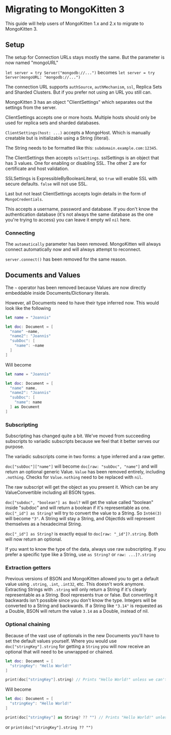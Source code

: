 # Migrating to MongoKitten 3

This guide will help users of MongoKitten 1.x and 2.x to migrate to MongoKitten 3.

## Setup

The setup for Connection URLs stays mostly the same. But the parameter is now named "mongoURL"

`let server = try Server("mongodb://...")` becomes `let server = try Server(mongoURL: "mongodb://...")`

The connection URL supports `authSource`, `authMechanism`, `ssl`, Replica Sets and Sharded Clusters. But if you prefer not using an URL you still can.

MongoKitten 3 has an object "ClientSettings" which separates out the settings from the server.

ClientSettings accepts one or more hosts. Multiple hosts should only be used for replica sets and sharded databases.

`ClientSettings(host: ...)` accepts a MongoHost. Which is manually creatable but is initializable using a String (literal).

The String needs to be formatted like this:
`subdomain.example.com:12345`.

The ClientSettings then accepts `sslSettings`. sslSettings is an object that has 3 values. One for enabling or disabling SSL. The other 2 are for certificate and host validation.

SSLSettings is ExpressibleByBooleanLiteral, so `true` will enable SSL with secure defaults. `false` will not use SSL.

Last but not least ClientSettings accepts login details in the form of `MongoCredentials`.

This accepts a username, password and database. If you don't know the authentication database (it's not always the same database as the one you're trying to access) you can leave it empty wil `nil` here.

### Connecting 

The `automatically` parameter has been removed. MongoKitten will always connect automatically now and will always attempt to reconnect.

`server.connect()` has been removed for the same reason.

## Documents and Values

The `~` operator has been removed because Values are now directly embeddable inside Documents/Dictionary literals.

However, all Documents need to have their type inferred now. This would look like the following

```swift
let name = "Joannis"

let doc: Document = [
  "name" ~name,
  "name2": "Joannis"
  "subDoc": [
    "name": ~name
  ]
]
```

Will become

```swift
let name = "Joannis"

let doc: Document = [
  "name" name,
  "name2": "Joannis"
  "subDoc": [
    "name": name
  ] as Document
]
```

### Subscripting

Subscripting has changed quite a bit. We've moved from succeeding subscripts to variadic subscripts because we feel that it better serves our purpose.

The variadic subscripts come in two forms: a type inferred and a raw getter.

`doc["subDoc"]["name"]` will become `doc[raw: "subDoc", "name"]` and will return an optional generic Value.
`Value` has been removed entirely, including `.nothing`. Checks for `Value.nothing` need to be replaced with `nil`.

The raw subscript will get the object as you present it. Which can be any ValueConvertible including all BSON types.

`doc["subdoc", "boolean"] as Bool?` will get the value called "boolean" inside "subdoc" and will return a boolean if it's representable as one.
`doc["_id"] as String?` will try to convert the value to a String. So `Int64(3)` will become `"3"`. A String will stay a String, and ObjectIds will represent themselves as a hexadecimal String.

`doc["_id"] as String?` is exactly equal to `doc[raw: "_id"]?.string`. Both will now return an optional.

If you want to know the type of the data, always use raw subscripting. If you prefer a specific type like a String, use `as String?` or `raw: ...]?.string`

### Extraction getters

Previous versions of BSON and MongoKitten allowed you to get a default value using `.string`, `.int`, `.int32`, etc. This doesn't work anymore. Extracting Strings with `.string` will only return a String if it's clearly representable as a String. Bool represents true or false. But converting it backwards isn't possible since you don't know the type. Integers will be converted to a String and backwards. If a String like `"3.14"` is requested as a Double, BSON will return the value `3.14` as a Double, instead of nil.

### Optional chaining

Because of the vast use of optionals in the new Documents you'll have to set the default values yourself.
Where you would use `doc["stringKey"].string` for getting a `String` you will now receive an optional that will need to be unwrapped or chained. 

```swift
let doc: Document = [
  "stringKey": "Hello World!"
]

print(doc["stringKey"].string) // Prints "Hello World!" unless we can't find a String. Then it will print ""
```

Will become

```swift
let doc: Document = [
  "stringKey": "Hello World!"
]

print(doc["stringKey"] as String? ?? "") // Prints "Hello World!" unless we can't find a String. Then it will print ""
```

or `print(doc["stringKey"].string ?? "")`
